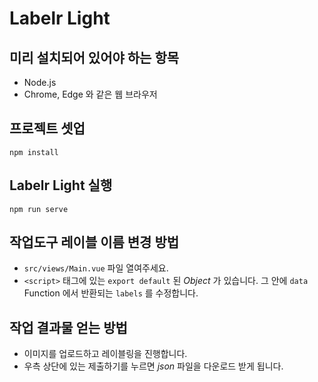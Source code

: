 # Labelr Light

## 미리 설치되어 있어야 하는 항목

* Node.js
* Chrome, Edge 와 같은 웹 브라우저

## 프로젝트 셋업
```
npm install
```

## Labelr Light 실행
```
npm run serve
```

## 작업도구 레이블 이름 변경 방법

* `src/views/Main.vue` 파일 열여주세요.
* `<script>` 태그에 있는 `export default` 된 _Object_ 가 있습니다. 그 안에 `data` Function 에서 반환되는 `labels` 를 수정합니다.

## 작업 결과물 얻는 방법

* 이미지를 업로드하고 레이블링을 진행합니다.
* 우측 상단에 있는 제출하기를 누르면 _json_ 파일을 다운로드 받게 됩니다.
